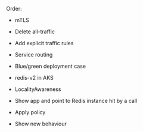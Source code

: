 Order:

* mTLS
* Delete all-traffic
* Add explicit traffic rules

* Service routing
* Blue/green deployment case
* redis-v2 in AKS

* LocalityAwareness
* Show app and point to Redis instance hit by a call
* Apply policy
* Show new behaviour
